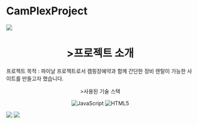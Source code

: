 # CamPlexProject


<img src="https://capsule-render.vercel.app/api?type=waving&color=3CB371&height=150&section=header&text='CamPlexProject'&fontSize=20" />

<h1 align="center">>프로젝트 소개</h1>
<p>프로젝트 목적 : 파이날 프로젝트로서 캠핑장예약과 함께 간단한 장비 렌탈이 가능한 사이트를 만들고자 했습니다.</p>
<p align="center">>사용된 기술 스택</p>
<p align="center">
  <img alt="JavaScript" src="https://img.shields.io/badge/JavaScript-F7DF1E?style=for-the-badge&logo=JavaScript&logoColor=white">
  <img alt="HTML5" src="https://img.shields.io/badge/HTML5-E34F26?style=for-the-badge&logo=html5&logoColor=white">
</p>


<img src="https://img.shields.io/badge/p5%20js-ED225D?style=for-the-badge&logo=p5dotjs&logoColor=white">


<img src="https://capsule-render.vercel.app/api?type=waving&color=3CB371&height=150&section=footer&text='final'&fontSize=20" />
